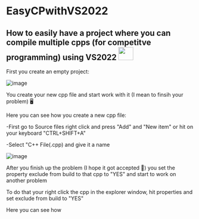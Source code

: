 # EasyCPwithVS2022
How to easily have a project where you can compile multiple cpps (for competitve programming) using VS2022 <img src="https://user-images.githubusercontent.com/103985762/165746586-b8f354a5-59aa-487c-b44e-3d22dcb951aa.png" width="40" height="35" />
---
First you create an empty project:

![image](https://user-images.githubusercontent.com/103985762/165747696-0ea8ae7e-7be5-4816-8de8-b3625092ac5d.png)

You create your new cpp file and start work with it (I mean to finsih your problem) 🖥️

Here you can see how you create a new cpp file:

  -First go to Source files right click and press "Add" and "New item" or hit on your keyboard "CTRL+SHIFT+A"
  
  -Select "C++ File(.cpp) and give it a name
  
  ![image](https://user-images.githubusercontent.com/103985762/165748410-3ad53c99-d26c-4b2b-b97f-67ac0bfc06e6.png)
  
After you finish up the problem (I hope it got accepted 💝) you set the property exclude from build to that cpp to "YES" and start to work on another problem 

To do that your right click the cpp in the explorer window, hit properties and set exclude from build to "YES"

Here you can see how
  
